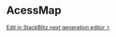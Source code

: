 # AcessMap

[Edit in StackBlitz next generation editor ⚡️](https://stackblitz.com/~/github.com/KambhampatiAdvaith/AcessMap)